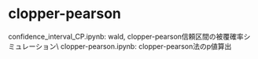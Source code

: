 # clopper-pearson
confidence_interval_CP.ipynb: wald, clopper-pearson信頼区間の被覆確率シミュレーション\\
clopper-pearson.ipynb: clopper-pearson法のp値算出
